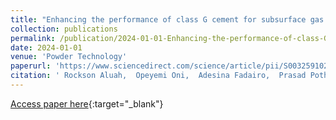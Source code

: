 ```yaml
---
title: "Enhancing the performance of class G cement for subsurface gas storage and well completion: Synergistic impact of North Dakota&apos;s fly ash and eggshell powder"
collection: publications
permalink: /publication/2024-01-01-Enhancing-the-performance-of-class-G-cement-for-subsurface-gas-storage-and-well-completion-Synergistic-impact-of-North-Dakotas-fly-ash-and-eggshell-powder
date: 2024-01-01
venue: 'Powder Technology'
paperurl: 'https://www.sciencedirect.com/science/article/pii/S0032591024004169'
citation: ' Rockson Aluah,  Opeyemi Oni,  Adesina Fadairo,  Prasad Pothana, &quot;Enhancing the performance of class G cement for subsurface gas storage and well completion: Synergistic impact of North Dakota&amp;apos;s fly ash and eggshell powder.&quot; Powder Technology, 2024.'
---
```

[Access paper here](https://www.sciencedirect.com/science/article/pii/S0032591024004169){:target="_blank"}

